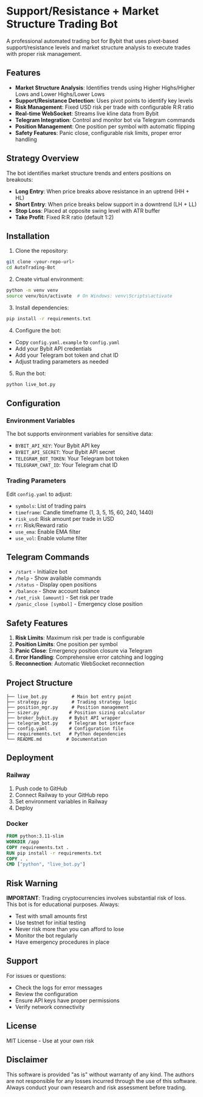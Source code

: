 # Support/Resistance + Market Structure Trading Bot

A professional automated trading bot for Bybit that uses pivot-based support/resistance levels and market structure analysis to execute trades with proper risk management.

## Features

- **Market Structure Analysis**: Identifies trends using Higher Highs/Higher Lows and Lower Highs/Lower Lows
- **Support/Resistance Detection**: Uses pivot points to identify key levels
- **Risk Management**: Fixed USD risk per trade with configurable R:R ratio
- **Real-time WebSocket**: Streams live kline data from Bybit
- **Telegram Integration**: Control and monitor bot via Telegram commands
- **Position Management**: One position per symbol with automatic flipping
- **Safety Features**: Panic close, configurable risk limits, proper error handling

## Strategy Overview

The bot identifies market structure trends and enters positions on breakouts:
- **Long Entry**: When price breaks above resistance in an uptrend (HH + HL)
- **Short Entry**: When price breaks below support in a downtrend (LH + LL)
- **Stop Loss**: Placed at opposite swing level with ATR buffer
- **Take Profit**: Fixed R:R ratio (default 1:2)

## Installation

1. Clone the repository:
```bash
git clone <your-repo-url>
cd AutoTrading-Bot
```

2. Create virtual environment:
```bash
python -m venv venv
source venv/bin/activate  # On Windows: venv\Scripts\activate
```

3. Install dependencies:
```bash
pip install -r requirements.txt
```

4. Configure the bot:
- Copy `config.yaml.example` to `config.yaml`
- Add your Bybit API credentials
- Add your Telegram bot token and chat ID
- Adjust trading parameters as needed

5. Run the bot:
```bash
python live_bot.py
```

## Configuration

### Environment Variables
The bot supports environment variables for sensitive data:
- `BYBIT_API_KEY`: Your Bybit API key
- `BYBIT_API_SECRET`: Your Bybit API secret
- `TELEGRAM_BOT_TOKEN`: Your Telegram bot token
- `TELEGRAM_CHAT_ID`: Your Telegram chat ID

### Trading Parameters
Edit `config.yaml` to adjust:
- `symbols`: List of trading pairs
- `timeframe`: Candle timeframe (1, 3, 5, 15, 60, 240, 1440)
- `risk_usd`: Risk amount per trade in USD
- `rr`: Risk/Reward ratio
- `use_ema`: Enable EMA filter
- `use_vol`: Enable volume filter

## Telegram Commands

- `/start` - Initialize bot
- `/help` - Show available commands
- `/status` - Display open positions
- `/balance` - Show account balance
- `/set_risk [amount]` - Set risk per trade
- `/panic_close [symbol]` - Emergency close position

## Safety Features

1. **Risk Limits**: Maximum risk per trade is configurable
2. **Position Limits**: One position per symbol
3. **Panic Close**: Emergency position closure via Telegram
4. **Error Handling**: Comprehensive error catching and logging
5. **Reconnection**: Automatic WebSocket reconnection

## Project Structure

```
├── live_bot.py         # Main bot entry point
├── strategy.py         # Trading strategy logic
├── position_mgr.py     # Position management
├── sizer.py           # Position sizing calculator
├── broker_bybit.py    # Bybit API wrapper
├── telegram_bot.py    # Telegram bot interface
├── config.yaml        # Configuration file
├── requirements.txt   # Python dependencies
└── README.md         # Documentation
```

## Deployment

### Railway
1. Push code to GitHub
2. Connect Railway to your GitHub repo
3. Set environment variables in Railway
4. Deploy

### Docker
```dockerfile
FROM python:3.11-slim
WORKDIR /app
COPY requirements.txt .
RUN pip install -r requirements.txt
COPY . .
CMD ["python", "live_bot.py"]
```

## Risk Warning

**IMPORTANT**: Trading cryptocurrencies involves substantial risk of loss. This bot is for educational purposes. Always:
- Test with small amounts first
- Use testnet for initial testing
- Never risk more than you can afford to lose
- Monitor the bot regularly
- Have emergency procedures in place

## Support

For issues or questions:
- Check the logs for error messages
- Review the configuration
- Ensure API keys have proper permissions
- Verify network connectivity

## License

MIT License - Use at your own risk

## Disclaimer

This software is provided "as is" without warranty of any kind. The authors are not responsible for any losses incurred through the use of this software. Always conduct your own research and risk assessment before trading.